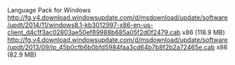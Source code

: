 Language Pack for Windows
http://fg.v4.download.windowsupdate.com/d/msdownload/update/software/updt/2014/11/windows8.1-kb3012997-x86-en-us-client_d4c1f3ac02803ae50ef89988b685a05f2d0f2479.cab x86 (118.9 MB)
http://fg.v4.download.windowsupdate.com/d/msdownload/update/software/updt/2013/09/lp_45b0cfb6b0bfd5984faa3cd64b7b8f2b2a72465e.cab x86 (82.9 MB)
